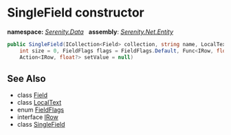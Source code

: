 # SingleField constructor
**namespace:** *[Serenity.Data](../../README.md#serenity.data-namespace)*   **assembly**: *[Serenity.Net.Entity](../../README.md)*

```csharp
public SingleField(ICollection<Field> collection, string name, LocalText caption = null, 
    int size = 0, FieldFlags flags = FieldFlags.Default, Func<IRow, float?> getValue = null, 
    Action<IRow, float?> setValue = null)
```

## See Also

* class [Field](../Field.md)
* class [LocalText](../Serenity.Net.Core/../../Serenity/LocalText.md)
* enum [FieldFlags](../Serenity.Net.Data/../FieldFlags.md)
* interface [IRow](../IRow.md)
* class [SingleField](../SingleField.md)